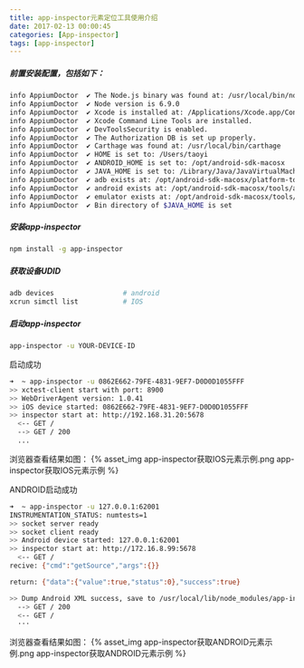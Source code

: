 ```yaml
---
title: app-inspector元素定位工具使用介绍
date: 2017-02-13 00:00:45
categories: [App-inspector]
tags: [app-inspector]
---
```


##### 前置安装配置，包括如下：
```bash
info AppiumDoctor  ✔ The Node.js binary was found at: /usr/local/bin/node
info AppiumDoctor  ✔ Node version is 6.9.0
info AppiumDoctor  ✔ Xcode is installed at: /Applications/Xcode.app/Contents/Developer
info AppiumDoctor  ✔ Xcode Command Line Tools are installed.
info AppiumDoctor  ✔ DevToolsSecurity is enabled.
info AppiumDoctor  ✔ The Authorization DB is set up properly.
info AppiumDoctor  ✔ Carthage was found at: /usr/local/bin/carthage
info AppiumDoctor  ✔ HOME is set to: /Users/taoyi
info AppiumDoctor  ✔ ANDROID_HOME is set to: /opt/android-sdk-macosx
info AppiumDoctor  ✔ JAVA_HOME is set to: /Library/Java/JavaVirtualMachines/jdk1.8.0_91.jdk/Contents/Home
info AppiumDoctor  ✔ adb exists at: /opt/android-sdk-macosx/platform-tools/adb
info AppiumDoctor  ✔ android exists at: /opt/android-sdk-macosx/tools/android
info AppiumDoctor  ✔ emulator exists at: /opt/android-sdk-macosx/tools/emulator
info AppiumDoctor  ✔ Bin directory of $JAVA_HOME is set
```

<!--more-->

##### 安装app-inspector
```bash
npm install -g app-inspector
```
##### 获取设备UDID
```bash
adb devices                 # android
xcrun simctl list           # IOS
```
##### 启动app-inspector
```bash
app-inspector -u YOUR-DEVICE-ID
```
启动成功
```bash
➜  ~ app-inspector -u 0862E662-79FE-4831-9EF7-D0D0D1055FFF
>> xctest-client start with port: 8900
>> WebDriverAgent version: 1.0.41
>> iOS device started: 0862E662-79FE-4831-9EF7-D0D0D1055FFF
>> inspector start at: http://192.168.31.20:5678
  <-- GET /
  --> GET / 200
  ...
```
浏览器查看结果如图：
{% asset_img app-inspector获取IOS元素示例.png app-inspector获取IOS元素示例 %}

ANDROID启动成功
```bash
➜  ~ app-inspector -u 127.0.0.1:62001
INSTRUMENTATION_STATUS: numtests=1
>> socket server ready
>> socket client ready
>> Android device started: 127.0.0.1:62001
>> inspector start at: http://172.16.8.99:5678
  <-- GET /
recive: {"cmd":"getSource","args":{}}

return: {"data":{"value":true,"status":0},"success":true}

>> Dump Android XML success, save to /usr/local/lib/node_modules/app-inspector/.temp/android.json
  --> GET / 200
  <-- GET /
  ···
```
浏览器查看结果如图：
{% asset_img app-inspector获取ANDROID元素示例.png app-inspector获取ANDROID元素示例 %}
